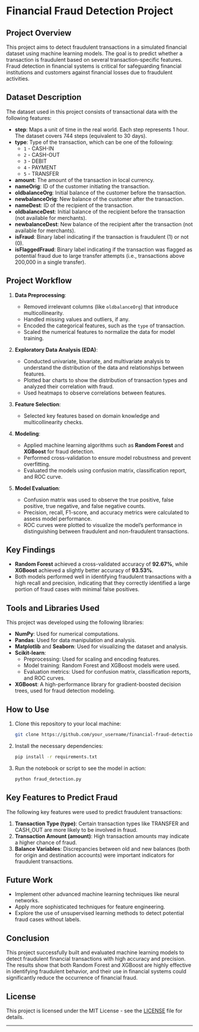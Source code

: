 # Financial Fraud Detection Project

## Project Overview
This project aims to detect fraudulent transactions in a simulated financial dataset using machine learning models. The goal is to predict whether a transaction is fraudulent based on several transaction-specific features. Fraud detection in financial systems is critical for safeguarding financial institutions and customers against financial losses due to fraudulent activities.

## Dataset Description
The dataset used in this project consists of transactional data with the following features:

- **step**: Maps a unit of time in the real world. Each step represents 1 hour. The dataset covers 744 steps (equivalent to 30 days).
- **type**: Type of the transaction, which can be one of the following:
  - `1` - CASH-IN
  - `2` - CASH-OUT
  - `3` - DEBIT
  - `4` - PAYMENT
  - `5` - TRANSFER
- **amount**: The amount of the transaction in local currency.
- **nameOrig**: ID of the customer initiating the transaction.
- **oldbalanceOrg**: Initial balance of the customer before the transaction.
- **newbalanceOrig**: New balance of the customer after the transaction.
- **nameDest**: ID of the recipient of the transaction.
- **oldbalanceDest**: Initial balance of the recipient before the transaction (not available for merchants).
- **newbalanceDest**: New balance of the recipient after the transaction (not available for merchants).
- **isFraud**: Binary label indicating if the transaction is fraudulent (1) or not (0).
- **isFlaggedFraud**: Binary label indicating if the transaction was flagged as potential fraud due to large transfer attempts (i.e., transactions above 200,000 in a single transfer).

## Project Workflow
1. **Data Preprocessing**:
   - Removed irrelevant columns (like `oldbalanceOrg`) that introduce multicollinearity.
   - Handled missing values and outliers, if any.
   - Encoded the categorical features, such as the `type` of transaction.
   - Scaled the numerical features to normalize the data for model training.

2. **Exploratory Data Analysis (EDA)**:
   - Conducted univariate, bivariate, and multivariate analysis to understand the distribution of the data and relationships between features.
   - Plotted bar charts to show the distribution of transaction types and analyzed their correlation with fraud.
   - Used heatmaps to observe correlations between features.

3. **Feature Selection**:
   - Selected key features based on domain knowledge and multicollinearity checks.

4. **Modeling**:
   - Applied machine learning algorithms such as **Random Forest** and **XGBoost** for fraud detection.
   - Performed cross-validation to ensure model robustness and prevent overfitting.
   - Evaluated the models using confusion matrix, classification report, and ROC curve.

5. **Model Evaluation**:
   - Confusion matrix was used to observe the true positive, false positive, true negative, and false negative counts.
   - Precision, recall, F1-score, and accuracy metrics were calculated to assess model performance.
   - ROC curves were plotted to visualize the model’s performance in distinguishing between fraudulent and non-fraudulent transactions.

## Key Findings
- **Random Forest** achieved a cross-validated accuracy of **92.67%**, while **XGBoost** achieved a slightly better accuracy of **93.53%**.
- Both models performed well in identifying fraudulent transactions with a high recall and precision, indicating that they correctly identified a large portion of fraud cases with minimal false positives.

## Tools and Libraries Used
This project was developed using the following libraries:

- **NumPy**: Used for numerical computations.
- **Pandas**: Used for data manipulation and analysis.
- **Matplotlib** and **Seaborn**: Used for visualizing the dataset and analysis.
- **Scikit-learn**:
  - Preprocessing: Used for scaling and encoding features.
  - Model training: Random Forest and XGBoost models were used.
  - Evaluation metrics: Used for confusion matrix, classification reports, and ROC curves.
- **XGBoost**: A high-performance library for gradient-boosted decision trees, used for fraud detection modeling.

## How to Use
1. Clone this repository to your local machine:
   ```bash
   git clone https://github.com/your_username/financial-fraud-detection.git
   ```
2. Install the necessary dependencies:
   ```bash
   pip install -r requirements.txt
   ```
3. Run the notebook or script to see the model in action:
   ```bash
   python fraud_detection.py
   ```

## Key Features to Predict Fraud
The following key features were used to predict fraudulent transactions:
1. **Transaction Type (type)**: Certain transaction types like TRANSFER and CASH_OUT are more likely to be involved in fraud.
2. **Transaction Amount (amount)**: High transaction amounts may indicate a higher chance of fraud.
3. **Balance Variables**: Discrepancies between old and new balances (both for origin and destination accounts) were important indicators for fraudulent transactions.

## Future Work
- Implement other advanced machine learning techniques like neural networks.
- Apply more sophisticated techniques for feature engineering.
- Explore the use of unsupervised learning methods to detect potential fraud cases without labels.

## Conclusion
This project successfully built and evaluated machine learning models to detect fraudulent financial transactions with high accuracy and precision. The results show that both Random Forest and XGBoost are highly effective in identifying fraudulent behavior, and their use in financial systems could significantly reduce the occurrence of financial fraud.

## License
This project is licensed under the MIT License - see the [LICENSE](LICENSE) file for details.

---
